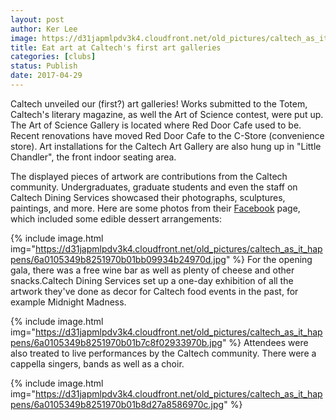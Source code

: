 ```yaml
---
layout: post
author: Ker Lee
image: https://d31japmlpdv3k4.cloudfront.net/old_pictures/caltech_as_it_happens/6a0105349b8251970b01bb09934b57970d.jpg
title: Eat art at Caltech's first art galleries
categories: [clubs]
status: Publish
date: 2017-04-29
---
```


Caltech unveiled our (first?) art galleries! Works submitted to the Totem, Caltech's literary magazine, as well the Art of Science contest, were put up. The Art of Science Gallery is located where Red Door Cafe used to be. Recent renovations have moved Red Door Cafe to the C-Store (convenience store). Art installations for the Caltech Art Gallery are also hung up in "Little Chandler", the front indoor seating area.

The displayed pieces of artwork are contributions from the Caltech community. Undergraduates, graduate students and even the staff on Caltech Dining Services showcased their photographs, sculptures, paintings, and more. Here are some photos from their <a href="https://www.facebook.com/pg/Caltechdining/photos/?tab=album&amp;album_id=745947788919636">Facebook</a> page, which included some edible dessert arrangements:


{% include image.html img="https://d31japmlpdv3k4.cloudfront.net/old_pictures/caltech_as_it_happens/6a0105349b8251970b01bb09934b24970d.jpg" %}
For the opening gala, there was a free wine bar as well as plenty of cheese and other snacks.Caltech Dining Services set up a one-day exhibition of all the artwork they've done as decor for Caltech food events in the past, for example Midnight Madness.


{% include image.html img="https://d31japmlpdv3k4.cloudfront.net/old_pictures/caltech_as_it_happens/6a0105349b8251970b01b7c8f02933970b.jpg" %}
Attendees were also treated to live performances by the Caltech community. There were a cappella singers, bands as well as a choir.


{% include image.html img="https://d31japmlpdv3k4.cloudfront.net/old_pictures/caltech_as_it_happens/6a0105349b8251970b01b8d27a8586970c.jpg" %}
